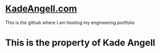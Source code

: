 # [KadeAngell.com](https://www.KadeAngell.com/target=_blank)
 This is the github where I am hosting my engineering portfolio
# This is the property of Kade Angell
